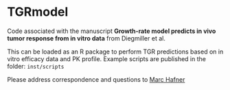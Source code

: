 # TGRmodel

Code associated with the manuscript **Growth-rate model predicts in vivo tumor response from in vitro data** from Diegmiller et al.

This can be loaded as an R package to perform TGR predictions based on in vitro efficacy data and PK profile. Example scripts are published in the folder: `inst/scripts`

Please address correspondence and questions to [Marc Hafner](mailto:hafner.marc@gene.com)

